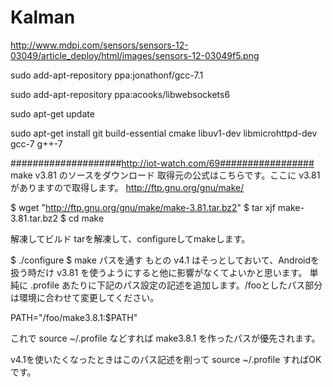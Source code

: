 # Kalman

http://www.mdpi.com/sensors/sensors-12-03049/article_deploy/html/images/sensors-12-03049f5.png



sudo add-apt-repository ppa:jonathonf/gcc-7.1

sudo add-apt-repository ppa:acooks/libwebsockets6

sudo apt-get update

sudo apt-get install git build-essential cmake libuv1-dev libmicrohttpd-dev gcc-7 g++-7


####################http://iot-watch.com/69#################
make v3.81 のソースをダウンロード
取得元の公式はこちらです。ここに v3.81 がありますので取得します。
http://ftp.gnu.org/gnu/make/


$ wget "http://ftp.gnu.org/gnu/make/make-3.81.tar.bz2"
$ tar xjf make-3.81.tar.bz2
$ cd make

解凍してビルド
tarを解凍して、configureしてmakeします。


$ ./configure
$ make
パスを通す
もとの v4.1 はそっとしておいて、Androidを扱う時だけ v3.81 を使うようにすると他に影響がなくてよいかと思います。
単純に .profile あたりに下記のパス設定の記述を追加します。/fooとしたパス部分は環境に合わせて変更してください。


PATH="/foo/make3.8.1:$PATH"

これで source ~/.profile などすれば make3.8.1 を作ったパスが優先されます。

v4.1を使いたくなったときはこのパス記述を削って source ~/.profile すればOKです。


